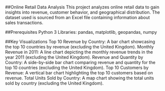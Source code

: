 ##Online Retail Data Analysis
This project analyzes online retail data to gain insights into revenue, customer behavior, and geographical distribution. The dataset used is sourced from an Excel file containing information about sales transactions.

##Prerequisites
Python 3
Libraries: pandas, matplotlib, geopandas, numpy

##Key Visualizations
Top 10 Revenue by Country: A bar chart showcasing the top 10 countries by revenue (excluding the United Kingdom).
Monthly Revenue in 2011: A line chart depicting the monthly revenue trends in the year 2011 (excluding the United Kingdom).
Revenue and Quantity by Country: A side-by-side bar chart comparing revenue and quantity for the top 10 countries (excluding the United Kingdom).
Top 10 Customers by Revenue: A vertical bar chart highlighting the top 10 customers based on revenue.
Total Units Sold by Country: A map chart showing the total units sold by country (excluding the United Kingdom).
